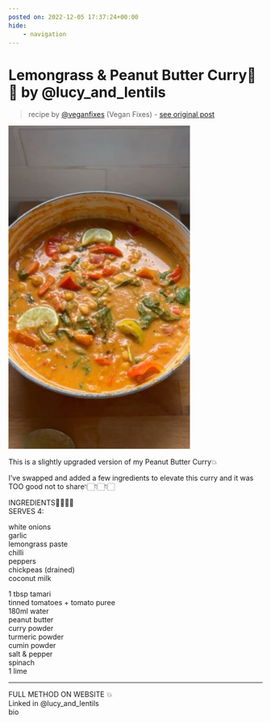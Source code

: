 ```yaml
---
posted on: 2022-12-05 17:37:24+00:00
hide:
    - navigation
---
```


# Lemongrass & Peanut Butter Curry🌱💥 by @lucy_and_lentils 

> recipe by [@veganfixes](https://www.instagram.com/veganfixes/) 
(Vegan Fixes) - [see original post](https://instagram.com/p/Cly30X-DIeM)

![](../img/veganfixes_05-12-2022_1712.png)

  
 This is a slightly upgraded version of my Peanut Butter Curry💥  
  
I’ve swapped and added a few ingredients to elevate this curry and it was TOO good not to share👇🏻👇🏻👇🏻  
  
INGREDIENTS👩🏼‍🍳🌱  
SERVES 4:  
  
white onions  
garlic  
lemongrass paste  
chilli  
peppers  
chickpeas (drained)  
coconut milk  
  
1 tbsp tamari  
tinned tomatoes + tomato puree  
180ml water  
peanut butter  
curry powder  
turmeric powder  
cumin powder  
salt & pepper  
spinach  
1 lime  
___  
FULL METHOD ON WEBSITE 💥  
Linked in @lucy_and_lentils  
 bio   